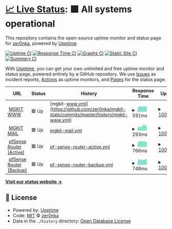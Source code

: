 # [📈 Live Status](https://zer0nka.github.io/mgkit-stats): <!--live status--> **🟩 All systems operational**

This repository contains the open-source uptime monitor and status page for [zer0nka](https://zer0nka.github.io/mgkit-stats), powered by [Upptime](https://github.com/upptime/upptime).

[![Uptime CI](https://github.com/koj-co/upptime/workflows/Uptime%20CI/badge.svg)](https://github.com/koj-co/upptime/actions?query=workflow%3A%22Uptime+CI%22)
[![Response Time CI](https://github.com/koj-co/upptime/workflows/Response%20Time%20CI/badge.svg)](https://github.com/koj-co/upptime/actions?query=workflow%3A%22Response+Time+CI%22)
[![Graphs CI](https://github.com/koj-co/upptime/workflows/Graphs%20CI/badge.svg)](https://github.com/koj-co/upptime/actions?query=workflow%3A%22Graphs+CI%22)
[![Static Site CI](https://github.com/koj-co/upptime/workflows/Static%20Site%20CI/badge.svg)](https://github.com/koj-co/upptime/actions?query=workflow%3A%22Static+Site+CI%22)
[![Summary CI](https://github.com/koj-co/upptime/workflows/Summary%20CI/badge.svg)](https://github.com/koj-co/upptime/actions?query=workflow%3A%22Summary+CI%22)

With [Upptime](https://upptime.js.org), you can get your own unlimited and free uptime monitor and status page, powered entirely by a GitHub repository. We use [Issues](https://github.com/zer0nka/mgkit-stats/issues) as incident reports, [Actions](https://github.com/zer0nka/mgkit-stats/actions) as uptime monitors, and [Pages](https://zer0nka.github.io/mgkit-stats) for the status page.

<!--start: status pages-->
<!-- This summary is generated by Upptime (https://github.com/upptime/upptime) -->
<!-- Do not edit this manually, your changes will be overwritten -->
<!-- prettier-ignore -->
| URL | Status | History | Response Time | Uptime |
| --- | ------ | ------- | ------------- | ------ |
| <img alt="" src="https://favicons.githubusercontent.com/www.mgkit.ru" height="13"> [MGKIT WWW](http://www.mgkit.ru) | 🟩 Up | [mgkit-www.yml](https://github.com/zer0nka/mgkit-stats/commits/master/history/mgkit-www.yml) | <details><summary><img alt="Response time graph" src="./graphs/mgkit-www/response-time-week.png" height="20"> 591ms</summary><br><a href="https://status.mgkit.ru/history/mgkit-www"><img alt="Response time 704" src="https://img.shields.io/endpoint?url=https%3A%2F%2Fraw.githubusercontent.com%2Fzer0nka%2Fmgkit-stats%2Fmaster%2Fapi%2Fmgkit-www%2Fresponse-time.json"></a><br><a href="https://status.mgkit.ru/history/mgkit-www"><img alt="24-hour response time 651" src="https://img.shields.io/endpoint?url=https%3A%2F%2Fraw.githubusercontent.com%2Fzer0nka%2Fmgkit-stats%2Fmaster%2Fapi%2Fmgkit-www%2Fresponse-time-day.json"></a><br><a href="https://status.mgkit.ru/history/mgkit-www"><img alt="7-day response time 591" src="https://img.shields.io/endpoint?url=https%3A%2F%2Fraw.githubusercontent.com%2Fzer0nka%2Fmgkit-stats%2Fmaster%2Fapi%2Fmgkit-www%2Fresponse-time-week.json"></a><br><a href="https://status.mgkit.ru/history/mgkit-www"><img alt="30-day response time 704" src="https://img.shields.io/endpoint?url=https%3A%2F%2Fraw.githubusercontent.com%2Fzer0nka%2Fmgkit-stats%2Fmaster%2Fapi%2Fmgkit-www%2Fresponse-time-month.json"></a><br><a href="https://status.mgkit.ru/history/mgkit-www"><img alt="1-year response time 704" src="https://img.shields.io/endpoint?url=https%3A%2F%2Fraw.githubusercontent.com%2Fzer0nka%2Fmgkit-stats%2Fmaster%2Fapi%2Fmgkit-www%2Fresponse-time-year.json"></a></details> | <details><summary><a href="https://status.mgkit.ru/history/mgkit-www">100.00%</a></summary><a href="https://status.mgkit.ru/history/mgkit-www"><img alt="All-time uptime 100.00%" src="https://img.shields.io/endpoint?url=https%3A%2F%2Fraw.githubusercontent.com%2Fzer0nka%2Fmgkit-stats%2Fmaster%2Fapi%2Fmgkit-www%2Fuptime.json"></a><br><a href="https://status.mgkit.ru/history/mgkit-www"><img alt="24-hour uptime 100.00%" src="https://img.shields.io/endpoint?url=https%3A%2F%2Fraw.githubusercontent.com%2Fzer0nka%2Fmgkit-stats%2Fmaster%2Fapi%2Fmgkit-www%2Fuptime-day.json"></a><br><a href="https://status.mgkit.ru/history/mgkit-www"><img alt="7-day uptime 100.00%" src="https://img.shields.io/endpoint?url=https%3A%2F%2Fraw.githubusercontent.com%2Fzer0nka%2Fmgkit-stats%2Fmaster%2Fapi%2Fmgkit-www%2Fuptime-week.json"></a><br><a href="https://status.mgkit.ru/history/mgkit-www"><img alt="30-day uptime 100.00%" src="https://img.shields.io/endpoint?url=https%3A%2F%2Fraw.githubusercontent.com%2Fzer0nka%2Fmgkit-stats%2Fmaster%2Fapi%2Fmgkit-www%2Fuptime-month.json"></a><br><a href="https://status.mgkit.ru/history/mgkit-www"><img alt="1-year uptime 100.00%" src="https://img.shields.io/endpoint?url=https%3A%2F%2Fraw.githubusercontent.com%2Fzer0nka%2Fmgkit-stats%2Fmaster%2Fapi%2Fmgkit-www%2Fuptime-year.json"></a></details>
| <img alt="" src="https://mail.google.com/favicon.ico" height="13"> [MGKIT MAIL](http://mail.mgkit.ru) | 🟩 Up | [mgkit-mail.yml](https://github.com/zer0nka/mgkit-stats/commits/master/history/mgkit-mail.yml) | <details><summary><img alt="Response time graph" src="./graphs/mgkit-mail/response-time-week.png" height="20"> 293ms</summary><br><a href="https://status.mgkit.ru/history/mgkit-mail"><img alt="Response time 364" src="https://img.shields.io/endpoint?url=https%3A%2F%2Fraw.githubusercontent.com%2Fzer0nka%2Fmgkit-stats%2Fmaster%2Fapi%2Fmgkit-mail%2Fresponse-time.json"></a><br><a href="https://status.mgkit.ru/history/mgkit-mail"><img alt="24-hour response time 306" src="https://img.shields.io/endpoint?url=https%3A%2F%2Fraw.githubusercontent.com%2Fzer0nka%2Fmgkit-stats%2Fmaster%2Fapi%2Fmgkit-mail%2Fresponse-time-day.json"></a><br><a href="https://status.mgkit.ru/history/mgkit-mail"><img alt="7-day response time 293" src="https://img.shields.io/endpoint?url=https%3A%2F%2Fraw.githubusercontent.com%2Fzer0nka%2Fmgkit-stats%2Fmaster%2Fapi%2Fmgkit-mail%2Fresponse-time-week.json"></a><br><a href="https://status.mgkit.ru/history/mgkit-mail"><img alt="30-day response time 364" src="https://img.shields.io/endpoint?url=https%3A%2F%2Fraw.githubusercontent.com%2Fzer0nka%2Fmgkit-stats%2Fmaster%2Fapi%2Fmgkit-mail%2Fresponse-time-month.json"></a><br><a href="https://status.mgkit.ru/history/mgkit-mail"><img alt="1-year response time 364" src="https://img.shields.io/endpoint?url=https%3A%2F%2Fraw.githubusercontent.com%2Fzer0nka%2Fmgkit-stats%2Fmaster%2Fapi%2Fmgkit-mail%2Fresponse-time-year.json"></a></details> | <details><summary><a href="https://status.mgkit.ru/history/mgkit-mail">100.00%</a></summary><a href="https://status.mgkit.ru/history/mgkit-mail"><img alt="All-time uptime 100.00%" src="https://img.shields.io/endpoint?url=https%3A%2F%2Fraw.githubusercontent.com%2Fzer0nka%2Fmgkit-stats%2Fmaster%2Fapi%2Fmgkit-mail%2Fuptime.json"></a><br><a href="https://status.mgkit.ru/history/mgkit-mail"><img alt="24-hour uptime 100.00%" src="https://img.shields.io/endpoint?url=https%3A%2F%2Fraw.githubusercontent.com%2Fzer0nka%2Fmgkit-stats%2Fmaster%2Fapi%2Fmgkit-mail%2Fuptime-day.json"></a><br><a href="https://status.mgkit.ru/history/mgkit-mail"><img alt="7-day uptime 100.00%" src="https://img.shields.io/endpoint?url=https%3A%2F%2Fraw.githubusercontent.com%2Fzer0nka%2Fmgkit-stats%2Fmaster%2Fapi%2Fmgkit-mail%2Fuptime-week.json"></a><br><a href="https://status.mgkit.ru/history/mgkit-mail"><img alt="30-day uptime 100.00%" src="https://img.shields.io/endpoint?url=https%3A%2F%2Fraw.githubusercontent.com%2Fzer0nka%2Fmgkit-stats%2Fmaster%2Fapi%2Fmgkit-mail%2Fuptime-month.json"></a><br><a href="https://status.mgkit.ru/history/mgkit-mail"><img alt="1-year uptime 100.00%" src="https://img.shields.io/endpoint?url=https%3A%2F%2Fraw.githubusercontent.com%2Fzer0nka%2Fmgkit-stats%2Fmaster%2Fapi%2Fmgkit-mail%2Fuptime-year.json"></a></details>
| <img alt="" src="https://www.pfsense.org/favicon.ico" height="13"> [pfSense Router [Active]](https://pf01.mgkit.ru) | 🟩 Up | [pf-sense-router-active.yml](https://github.com/zer0nka/mgkit-stats/commits/master/history/pf-sense-router-active.yml) | <details><summary><img alt="Response time graph" src="./graphs/pf-sense-router-active/response-time-week.png" height="20"> 766ms</summary><br><a href="https://status.mgkit.ru/history/pf-sense-router-active"><img alt="Response time 906" src="https://img.shields.io/endpoint?url=https%3A%2F%2Fraw.githubusercontent.com%2Fzer0nka%2Fmgkit-stats%2Fmaster%2Fapi%2Fpf-sense-router-active%2Fresponse-time.json"></a><br><a href="https://status.mgkit.ru/history/pf-sense-router-active"><img alt="24-hour response time 726" src="https://img.shields.io/endpoint?url=https%3A%2F%2Fraw.githubusercontent.com%2Fzer0nka%2Fmgkit-stats%2Fmaster%2Fapi%2Fpf-sense-router-active%2Fresponse-time-day.json"></a><br><a href="https://status.mgkit.ru/history/pf-sense-router-active"><img alt="7-day response time 766" src="https://img.shields.io/endpoint?url=https%3A%2F%2Fraw.githubusercontent.com%2Fzer0nka%2Fmgkit-stats%2Fmaster%2Fapi%2Fpf-sense-router-active%2Fresponse-time-week.json"></a><br><a href="https://status.mgkit.ru/history/pf-sense-router-active"><img alt="30-day response time 906" src="https://img.shields.io/endpoint?url=https%3A%2F%2Fraw.githubusercontent.com%2Fzer0nka%2Fmgkit-stats%2Fmaster%2Fapi%2Fpf-sense-router-active%2Fresponse-time-month.json"></a><br><a href="https://status.mgkit.ru/history/pf-sense-router-active"><img alt="1-year response time 906" src="https://img.shields.io/endpoint?url=https%3A%2F%2Fraw.githubusercontent.com%2Fzer0nka%2Fmgkit-stats%2Fmaster%2Fapi%2Fpf-sense-router-active%2Fresponse-time-year.json"></a></details> | <details><summary><a href="https://status.mgkit.ru/history/pf-sense-router-active">100.00%</a></summary><a href="https://status.mgkit.ru/history/pf-sense-router-active"><img alt="All-time uptime 100.00%" src="https://img.shields.io/endpoint?url=https%3A%2F%2Fraw.githubusercontent.com%2Fzer0nka%2Fmgkit-stats%2Fmaster%2Fapi%2Fpf-sense-router-active%2Fuptime.json"></a><br><a href="https://status.mgkit.ru/history/pf-sense-router-active"><img alt="24-hour uptime 100.00%" src="https://img.shields.io/endpoint?url=https%3A%2F%2Fraw.githubusercontent.com%2Fzer0nka%2Fmgkit-stats%2Fmaster%2Fapi%2Fpf-sense-router-active%2Fuptime-day.json"></a><br><a href="https://status.mgkit.ru/history/pf-sense-router-active"><img alt="7-day uptime 100.00%" src="https://img.shields.io/endpoint?url=https%3A%2F%2Fraw.githubusercontent.com%2Fzer0nka%2Fmgkit-stats%2Fmaster%2Fapi%2Fpf-sense-router-active%2Fuptime-week.json"></a><br><a href="https://status.mgkit.ru/history/pf-sense-router-active"><img alt="30-day uptime 100.00%" src="https://img.shields.io/endpoint?url=https%3A%2F%2Fraw.githubusercontent.com%2Fzer0nka%2Fmgkit-stats%2Fmaster%2Fapi%2Fpf-sense-router-active%2Fuptime-month.json"></a><br><a href="https://status.mgkit.ru/history/pf-sense-router-active"><img alt="1-year uptime 100.00%" src="https://img.shields.io/endpoint?url=https%3A%2F%2Fraw.githubusercontent.com%2Fzer0nka%2Fmgkit-stats%2Fmaster%2Fapi%2Fpf-sense-router-active%2Fuptime-year.json"></a></details>
| <img alt="" src="https://www.pfsense.org/favicon.ico" height="13"> [pfSense Router [Backup]](https://pf02.mgkit.ru) | 🟩 Up | [pf-sense-router-backup.yml](https://github.com/zer0nka/mgkit-stats/commits/master/history/pf-sense-router-backup.yml) | <details><summary><img alt="Response time graph" src="./graphs/pf-sense-router-backup/response-time-week.png" height="20"> 748ms</summary><br><a href="https://status.mgkit.ru/history/pf-sense-router-backup"><img alt="Response time 919" src="https://img.shields.io/endpoint?url=https%3A%2F%2Fraw.githubusercontent.com%2Fzer0nka%2Fmgkit-stats%2Fmaster%2Fapi%2Fpf-sense-router-backup%2Fresponse-time.json"></a><br><a href="https://status.mgkit.ru/history/pf-sense-router-backup"><img alt="24-hour response time 863" src="https://img.shields.io/endpoint?url=https%3A%2F%2Fraw.githubusercontent.com%2Fzer0nka%2Fmgkit-stats%2Fmaster%2Fapi%2Fpf-sense-router-backup%2Fresponse-time-day.json"></a><br><a href="https://status.mgkit.ru/history/pf-sense-router-backup"><img alt="7-day response time 748" src="https://img.shields.io/endpoint?url=https%3A%2F%2Fraw.githubusercontent.com%2Fzer0nka%2Fmgkit-stats%2Fmaster%2Fapi%2Fpf-sense-router-backup%2Fresponse-time-week.json"></a><br><a href="https://status.mgkit.ru/history/pf-sense-router-backup"><img alt="30-day response time 919" src="https://img.shields.io/endpoint?url=https%3A%2F%2Fraw.githubusercontent.com%2Fzer0nka%2Fmgkit-stats%2Fmaster%2Fapi%2Fpf-sense-router-backup%2Fresponse-time-month.json"></a><br><a href="https://status.mgkit.ru/history/pf-sense-router-backup"><img alt="1-year response time 919" src="https://img.shields.io/endpoint?url=https%3A%2F%2Fraw.githubusercontent.com%2Fzer0nka%2Fmgkit-stats%2Fmaster%2Fapi%2Fpf-sense-router-backup%2Fresponse-time-year.json"></a></details> | <details><summary><a href="https://status.mgkit.ru/history/pf-sense-router-backup">100.00%</a></summary><a href="https://status.mgkit.ru/history/pf-sense-router-backup"><img alt="All-time uptime 100.00%" src="https://img.shields.io/endpoint?url=https%3A%2F%2Fraw.githubusercontent.com%2Fzer0nka%2Fmgkit-stats%2Fmaster%2Fapi%2Fpf-sense-router-backup%2Fuptime.json"></a><br><a href="https://status.mgkit.ru/history/pf-sense-router-backup"><img alt="24-hour uptime 100.00%" src="https://img.shields.io/endpoint?url=https%3A%2F%2Fraw.githubusercontent.com%2Fzer0nka%2Fmgkit-stats%2Fmaster%2Fapi%2Fpf-sense-router-backup%2Fuptime-day.json"></a><br><a href="https://status.mgkit.ru/history/pf-sense-router-backup"><img alt="7-day uptime 100.00%" src="https://img.shields.io/endpoint?url=https%3A%2F%2Fraw.githubusercontent.com%2Fzer0nka%2Fmgkit-stats%2Fmaster%2Fapi%2Fpf-sense-router-backup%2Fuptime-week.json"></a><br><a href="https://status.mgkit.ru/history/pf-sense-router-backup"><img alt="30-day uptime 100.00%" src="https://img.shields.io/endpoint?url=https%3A%2F%2Fraw.githubusercontent.com%2Fzer0nka%2Fmgkit-stats%2Fmaster%2Fapi%2Fpf-sense-router-backup%2Fuptime-month.json"></a><br><a href="https://status.mgkit.ru/history/pf-sense-router-backup"><img alt="1-year uptime 100.00%" src="https://img.shields.io/endpoint?url=https%3A%2F%2Fraw.githubusercontent.com%2Fzer0nka%2Fmgkit-stats%2Fmaster%2Fapi%2Fpf-sense-router-backup%2Fuptime-year.json"></a></details>

<!--end: status pages-->

[**Visit our status website →**](https://zer0nka.github.io/mgkit-stats)

## 📄 License

- Powered by: [Upptime](https://github.com/upptime/upptime)
- Code: [MIT](./LICENSE) © [zer0nka](https://zer0nka.github.io/mgkit-stats)
- Data in the `./history` directory: [Open Database License](https://opendatacommons.org/licenses/odbl/1-0/)

